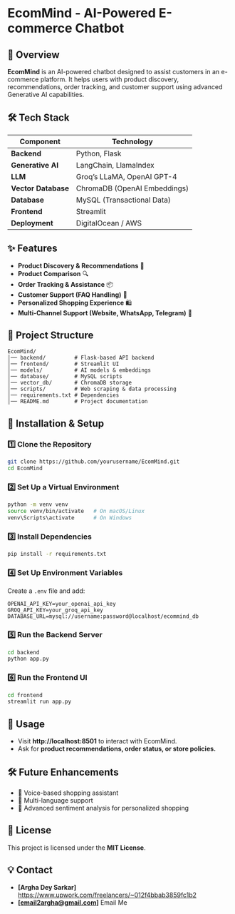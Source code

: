 # **EcomMind - AI-Powered E-commerce Chatbot**

## 🚀 Overview
**EcomMind** is an AI-powered chatbot designed to assist customers in an e-commerce platform. It helps users with product discovery, recommendations, order tracking, and customer support using advanced Generative AI capabilities.

## 🛠️ Tech Stack
| Component            | Technology |
|----------------------|------------|
| **Backend**         | Python, Flask |
| **Generative AI**   | LangChain, LlamaIndex |
| **LLM**             | Groq’s LLaMA, OpenAI GPT-4 |
| **Vector Database** | ChromaDB (OpenAI Embeddings) |
| **Database**        | MySQL (Transactional Data) |
| **Frontend**        | Streamlit |
| **Deployment**      | DigitalOcean / AWS |

## ✨ Features
- **Product Discovery & Recommendations** 📌
- **Product Comparison** 🔍
- **Order Tracking & Assistance** 📦
- **Customer Support (FAQ Handling)** 💬
- **Personalized Shopping Experience** 🛍️
- **Multi-Channel Support (Website, WhatsApp, Telegram)** 📲

## 📂 Project Structure
```
EcomMind/
│── backend/         # Flask-based API backend
│── frontend/        # Streamlit UI
│── models/          # AI models & embeddings
│── database/        # MySQL scripts
│── vector_db/       # ChromaDB storage
│── scripts/         # Web scraping & data processing
│── requirements.txt # Dependencies
│── README.md        # Project documentation
```

## 🚀 Installation & Setup
### 1️⃣ Clone the Repository
```bash
git clone https://github.com/yourusername/EcomMind.git
cd EcomMind
```

### 2️⃣ Set Up a Virtual Environment
```bash
python -m venv venv
source venv/bin/activate   # On macOS/Linux
venv\Scripts\activate      # On Windows
```

### 3️⃣ Install Dependencies
```bash
pip install -r requirements.txt
```

### 4️⃣ Set Up Environment Variables
Create a `.env` file and add:
```
OPENAI_API_KEY=your_openai_api_key
GROQ_API_KEY=your_groq_api_key
DATABASE_URL=mysql://username:password@localhost/ecommind_db
```

### 5️⃣ Run the Backend Server
```bash
cd backend
python app.py
```

### 6️⃣ Run the Frontend UI
```bash
cd frontend
streamlit run app.py
```

## 📖 Usage
- Visit **http://localhost:8501** to interact with EcomMind.
- Ask for **product recommendations, order status, or store policies.**

## 🛠️ Future Enhancements
- 🔹 Voice-based shopping assistant
- 🔹 Multi-language support
- 🔹 Advanced sentiment analysis for personalized shopping

## 📜 License
This project is licensed under the **MIT License**.

## 💡 Contact
- **[Argha Dey Sarkar]** https://www.upwork.com/freelancers/~012f4bbab3859fc1b2
- **[email2argha@gmail.com]** Email Me
